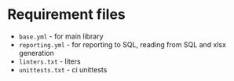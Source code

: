 # Requirement files
- `base.yml` - for main library
- `reporting.yml` - for reporting to SQL, reading from SQL and xlsx generation
- `linters.txt` - liters
- `unittests.txt` - ci unittests
